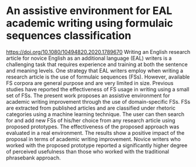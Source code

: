 # An assistive environment for EAL academic writing using formulaic sequences classification
https://doi.org/10.1080/10494820.2020.1789670
Writing an English research article for novice English as an additional language (EAL) writers is a challenging task that requires experience and training at both the sentence and meaning levels. One strategy that EAL writers employ when writing a research article is the use of formulaic sequences (FSs). However, available FS corpora are general purpose and are very limited in size. Previous studies have reported the effectiveness of FS usage in writing using a small set of FSs. The present work proposes an assistive environment for academic writing improvement through the use of domain-specific FSs. FSs are extracted from published articles and are classified under rhetoric categories using a machine learning technique. The user can then search for and add new FSs of his/her choice from any research article using proposed prototypes. The effectiveness of the proposed approach was evaluated in a real environment. The results show a positive impact of the proposal in terms of academic writing improvement. Novice writers who worked with the proposed prototype reported a significantly higher degree of perceived usefulness than those who worked with the traditional phrasebank approach.
